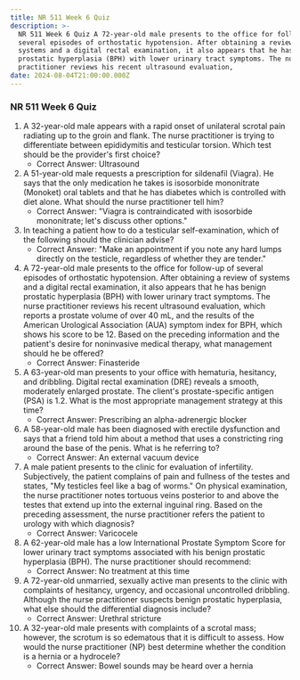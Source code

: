 ```yaml
---
title: NR 511 Week 6 Quiz
description: >-
  NR 511 Week 6 Quiz A 72-year-old male presents to the office for follow-up of
  several episodes of orthostatic hypotension. After obtaining a review of
  systems and a digital rectal examination, it also appears that he has benign
  prostatic hyperplasia (BPH) with lower urinary tract symptoms. The nurse
  practitioner reviews his recent ultrasound evaluation, 
date: 2024-08-04T21:00:00.000Z
---
```


### NR 511 Week 6 Quiz

1. A 32-year-old male appears with a rapid onset of unilateral scrotal pain radiating up to the groin and flank. The nurse practitioner is trying to differentiate between epididymitis and testicular torsion. Which test should be the provider's first choice?
   * Correct Answer: Ultrasound
2. A 51-year-old male requests a prescription for sildenafil (Viagra). He says that the only medication he takes is isosorbide mononitrate (Monoket) oral tablets and that he has diabetes which is controlled with diet alone. What should the nurse practitioner tell him?
   * Correct Answer: "Viagra is contraindicated with isosorbide mononitrate; let's discuss other options."
3. In teaching a patient how to do a testicular self-examination, which of the following should the clinician advise?
   * Correct Answer: "Make an appointment if you note any hard lumps directly on the testicle, regardless of whether they are tender."
4. A 72-year-old male presents to the office for follow-up of several episodes of orthostatic hypotension. After obtaining a review of systems and a digital rectal examination, it also appears that he has benign prostatic hyperplasia (BPH) with lower urinary tract symptoms. The nurse practitioner reviews his recent ultrasound evaluation, which reports a prostate volume of over 40 mL, and the results of the American Urological Association (AUA) symptom index for BPH, which shows his score to be 12. Based on the preceding information and the patient's desire for noninvasive medical therapy, what management should he be offered?
   * Correct Answer: Finasteride
5. A 63-year-old man presents to your office with hematuria, hesitancy, and dribbling. Digital rectal examination (DRE) reveals a smooth, moderately enlarged prostate. The client's prostate-specific antigen (PSA) is 1.2. What is the most appropriate management strategy at this time?
   * Correct Answer: Prescribing an alpha-adrenergic blocker
6. A 58-year-old male has been diagnosed with erectile dysfunction and says that a friend told him about a method that uses a constricting ring around the base of the penis. What is he referring to?
   * Correct Answer: An external vacuum device
7. A male patient presents to the clinic for evaluation of infertility. Subjectively, the patient complains of pain and fullness of the testes and states, "My testicles feel like a bag of worms." On physical examination, the nurse practitioner notes tortuous veins posterior to and above the testes that extend up into the external inguinal ring. Based on the preceding assessment, the nurse practitioner refers the patient to urology with which diagnosis?
   * Correct Answer: Varicocele
8. A 62-year-old male has a low International Prostate Symptom Score for lower urinary tract symptoms associated with his benign prostatic hyperplasia (BPH). The nurse practitioner should recommend:
   * Correct Answer: No treatment at this time
9. A 72-year-old unmarried, sexually active man presents to the clinic with complaints of hesitancy, urgency, and occasional uncontrolled dribbling. Although the nurse practitioner suspects benign prostatic hyperplasia, what else should the differential diagnosis include?
   * Correct Answer: Urethral stricture
10. A 32-year-old male presents with complaints of a scrotal mass; however, the scrotum is so edematous that it is difficult to assess. How would the nurse practitioner (NP) best determine whether the condition is a hernia or a hydrocele?
    * Correct Answer: Bowel sounds may be heard over a hernia
